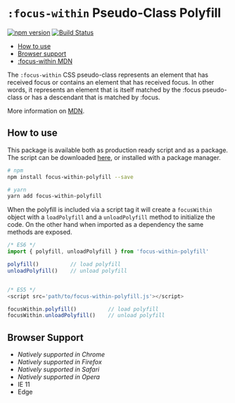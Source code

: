 # `:focus-within` Pseudo-Class Polyfill

[![npm version](https://badge.fury.io/js/focus-within-polyfill.svg)](https://badge.fury.io/js/focus-within-polyfill) [![Build Status](https://travis-ci.org/matteobad/focus-within-polyfill.svg?branch=master)](https://travis-ci.org/matteobad/focus-within-polyfill/)

* [How to use](#hot-to-use)
* [Browser support](#browser-support)
* [:focus-within MDN](https://developer.mozilla.org/en-US/docs/Web/CSS/:focus-within)

The `:focus-within` CSS pseudo-class represents an element that has received focus or contains an element that has received focus. In other words, it represents an element that is itself matched by the :focus pseudo-class or has a descendant that is matched by :focus.

More information on [MDN](https://developer.mozilla.org/en-US/docs/Web/CSS/:focus-within).

## How to use

This package is available both as production ready script and as a package. The script can be downloaded [here](https://unpkg.com/focus-within-polyfill/dist/focus-within.min.js), or installed with a package manager.

```sh
# npm
npm install focus-within-polyfill --save

# yarn
yarn add focus-within-polyfill
```

When the polyfill is included via a script tag it will create a `focusWithin` object with a `loadPolyfill` and a `unloadPolyfill` method to initialize the code. On the other hand when imported as a dependency the same methods are exposed.

```javascript
/* ES6 */
import { polyfill, unloadPolyfill } from 'focus-within-polyfill'

polyfill() 			// load polyfill
unloadPolyfill()	// unload polyfill


/* ES5 */
<script src='path/to/focus-within-polyfill.js'></script>

focusWithin.polyfill()			// load polyfill
focusWithin.unloadPolyfill() 	// unload polyfill
```

## Browser Support

* _Natively supported in Chrome_
* _Natively supported in Firefox_
* _Natively supported in Safari_
* _Natively supported in Opera_
* IE 11
* Edge
